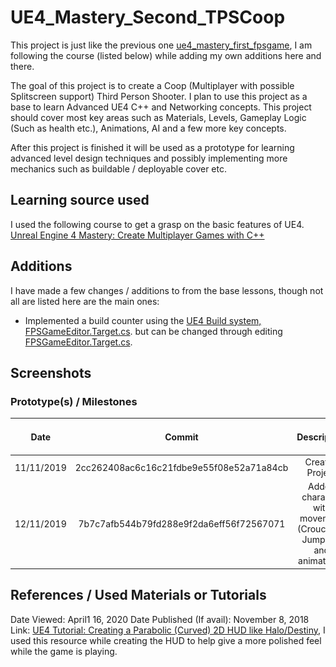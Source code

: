 # UE4_Mastery_Second_TPSCoop
This project is just like the previous one [ue4_mastery_first_fpsgame](/ue4_mastery_first_fpsgame/), I am following the course (listed below) while adding my own additions here and there. 

The goal of this project is to create a Coop (Multiplayer with possible Splitscreen support) Third Person Shooter. 
I plan to use this project as a base to learn Advanced UE4 C++ and Networking concepts. 
This project should cover most key areas such as Materials, Levels, Gameplay Logic (Such as health etc.), Animations, AI and a few more key concepts.

After this project is finished it will be used as a prototype for learning advanced level design techniques and possibly implementing more mechanics such as buildable / deployable cover etc.

## Learning source used
I used the following course to get a grasp on the basic features of UE4.
[Unreal Engine 4 Mastery: Create Multiplayer Games with C++](https://www.udemy.com/unrealengine-cpp)

## Additions
I have made a few changes / additions to from the base lessons, though not all are listed here are the main ones:
- Implemented a build counter using the [UE4 Build system, FPSGameEditor.Target.cs](/ue4_mastery_second_tpscoop/Source/CoopGameEditor.Target.cs).
but can be changed through editing [FPSGameEditor.Target.cs](/ue4_mastery_second_tpscoop/Source/CoopGameEditor.Target.cs).

## Screenshots
### Prototype(s) / Milestones
| Date | Commit | Description | Image(s) / Video(s)
:----:|:----:|:----:|:------:
11/11/2019 | 2cc262408ac6c16c21fdbe9e55f08e52a71a84cb | Created Project | 
12/11/2019 | 7b7c7afb544b79fd288e9f2da6eff56f72567071 | Added character with movement (Crouching, Jumping) and animations. | ![TestLevel](/docs/resources/ue4_mastery_second_tpscoop/Prototype_TestLevel_With_CharAnim.PNG "TestLevel")

## References / Used Materials or Tutorials


Date Viewed: April1 16, 2020 
Date Published (If avail): November 8, 2018
Link: [UE4 Tutorial: Creating a Parabolic (Curved) 2D HUD like Halo/Destiny](https://zaggoth.wordpress.com/2018/11/08/ue4-tutorial-creating-a-parabolic-curved-2d-widget-hud-like-halo-destiny/), 
I used this resource while creating the HUD to help give a more polished feel while the game is playing. 